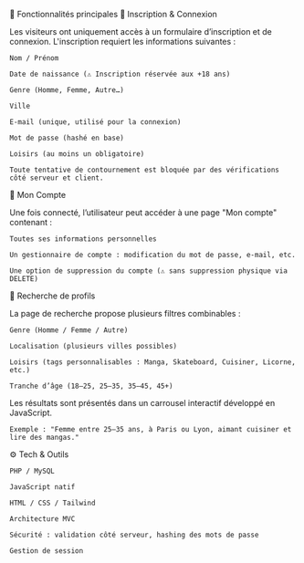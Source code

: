 
🔐 Fonctionnalités principales
📝 Inscription & Connexion

Les visiteurs ont uniquement accès à un formulaire d’inscription et de connexion.
L'inscription requiert les informations suivantes :

    Nom / Prénom

    Date de naissance (⚠️ Inscription réservée aux +18 ans)

    Genre (Homme, Femme, Autre…)

    Ville

    E-mail (unique, utilisé pour la connexion)

    Mot de passe (hashé en base)

    Loisirs (au moins un obligatoire)

    Toute tentative de contournement est bloquée par des vérifications côté serveur et client.

👤 Mon Compte

Une fois connecté, l’utilisateur peut accéder à une page "Mon compte" contenant :

    Toutes ses informations personnelles

    Un gestionnaire de compte : modification du mot de passe, e-mail, etc.

    Une option de suppression du compte (⚠️ sans suppression physique via DELETE)

🔎 Recherche de profils

La page de recherche propose plusieurs filtres combinables :

    Genre (Homme / Femme / Autre)

    Localisation (plusieurs villes possibles)

    Loisirs (tags personnalisables : Manga, Skateboard, Cuisiner, Licorne, etc.)

    Tranche d’âge (18–25, 25–35, 35–45, 45+)

Les résultats sont présentés dans un carrousel interactif développé en JavaScript.

    Exemple : "Femme entre 25–35 ans, à Paris ou Lyon, aimant cuisiner et lire des mangas."

⚙️ Tech & Outils

    PHP / MySQL

    JavaScript natif

    HTML / CSS / Tailwind

    Architecture MVC

    Sécurité : validation côté serveur, hashing des mots de passe

    Gestion de session